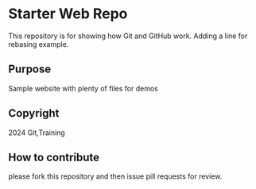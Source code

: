 # Starter Web Repo

This repository is for showing how Git and GitHub work. Adding a line for rebasing example.

## Purpose

Sample website with plenty of files for demos

## Copyright

2024 Git,Training

## How to contribute

please fork this repository and then issue pill requests for review.

